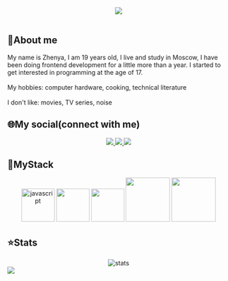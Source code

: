 <div align="center">
  <img src="https://i.postimg.cc/0yZSWmbF/bg.jpg" />
</div>

<br>

## :information_desk_person:About me
<div>
  <div>My name is Zhenya, I am 19 years old, I live and study in Moscow, I have been doing frontend development for a little more than a year. I started to get interested in programming at the age of 17.</div>
  <br>
  <div>My hobbies: computer hardware, cooking, technical literature</div>
  <br>
  <div>I don't like: movies, TV series, noise</div>
</div>

## :globe_with_meridians:My social(connect with me)
<div align="center">
    <a href="https://t.me/ShbEvg" target="_blank" >
      <img src="https://img.shields.io/badge/Telegram-2CA5E0?style=for-the-badge&logo=telegram&logoColor=white" />
    </a>
    <a href="mailto:zhenya.shabolin.03@gmail.com" target="_blank" >
      <img src="https://img.shields.io/badge/Gmail-D14836?style=for-the-badge&logo=gmail&logoColor=white" />
    </a>
    <a href="https://vk.com/zhenyashab" target="_blank" >
      <img src="https://img.shields.io/badge/vkontakte-2CA5E0?style=for-the-badge&logo=vk&logoColor=white" />
    </a>
</div>

## :wrench:MyStack
<div align="center">
  <img src="https://camo.githubusercontent.com/34fe4f926fc932a3de839fc7a907214c407dc68313e2153881933d086778e1f9/68747470733a2f2f632e74656e6f722e636f6d2f545265556f6a4e6c5a367741414141692f6a732d6a6176617363726970742e67696666" alt="javascript" width="75" />
  <img src="https://upload.wikimedia.org/wikipedia/commons/thumb/a/a7/React-icon.svg/512px-React-icon.svg.png?20220125121207" src="react" width="75" />
  <img src="https://avatars.mds.yandex.net/i?id=f8261e35a4df4f8ecf9ecf22a7f30726_sr-5578976-images-thumbs&n=13&exp=1" src="typescript" width="75" />
  <img src="https://i.postimg.cc/3JZCHctb/png-transparent-redux-react-logo-javascript-dq-purple-violet-text-transformed.png" src="redux" width="100" />
  <img src="https://i.postimg.cc/YC6ckk5B/i-y4u-Ip-E8r-O-transformed.png" src="formik" width="100" />
</div>

## :star:Stats
<div align="center">
  <img src="https://github-readme-stats.vercel.app/api/top-langs/?username=kitrop&layout=default" alt="stats"/>
</div

<hr>
<a><img src="contributions.svg"></a>
  

